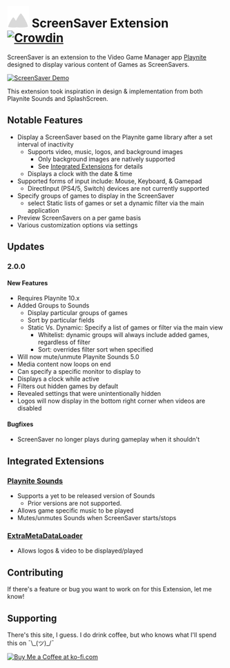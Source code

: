 # <img src="https://github.com/cnapolit/ScreenSaver/blob/main/.github/icon.png" width="50"> ScreenSaver Extension [![Crowdin](https://badges.crowdin.net/screensaver/localized.svg)](https://crowdin.com/project/screensaver)
ScreenSaver is an extension to the Video Game Manager app <a href="https://github.com/JosefNemec/Playnite">Playnite</a>
designed to display various content of Games as ScreenSavers. 

[![ScreenSaver Demo](https://img.youtube.com/vi/uFgXJ1UMQro/0.jpg)](https://www.youtube.com/watch?v=uFgXJ1UMQro)

This extension took inspiration in design & implementation from both Playnite Sounds and SplashScreen.
## Notable Features
* Display a ScreenSaver based on the Playnite game library after a set interval of inactivity
  - Supports video, music, logos, and background images
    - Only background images are natively supported
    - See <a href="https://github.com/cnapolit/ScreenSaver#integrated-extensions">Integrated Extensions</a> for details
  - Displays a clock with the date & time
* Supported forms of input include: Mouse, Keyboard, & Gamepad
  - DirectInput (PS4/5, Switch) devices are not currently supported
* Specify groups of games to display in the ScreenSaver
  - select Static lists of games or set a dynamic filter via the main application
* Preview ScreenSavers on a per game basis
* Various customization options via settings
## Updates
### 2.0.0
#### New Features
* Requires Playnite 10.x
* Added Groups to Sounds
  - Display particular groups of games
  - Sort by particular fields
  - Static Vs. Dynamic: Specify a list of games or filter via the main view
    - Whitelist: dynamic groups will always include added games, regardless of filter
    - Sort: overrides filter sort when specified
* Will now mute/unmute Playnite Sounds 5.0
* Media content now loops on end
* Can specify a specific monitor to display to
* Displays a clock while active
* Filters out hidden games by default
* Revealed settings that were unintentionally hidden
* Logos will now display in the bottom right corner when videos are disabled
#### Bugfixes
* ScreenSaver no longer plays during gameplay when it shouldn't
## Integrated Extensions
### <a href="https://github.com/joyrider3774/PlayniteSound">Playnite Sounds</a>
  - Supports a yet to be released version of Sounds
    - Prior versions are not supported.
  - Allows game specific music to be played
  - Mutes/unmutes Sounds when ScreenSaver starts/stops
### <a href="https://github.com/darklinkpower/PlayniteExtensionsCollection">ExtraMetaDataLoader</a>
  - Allows logos & video to be displayed/played
## Contributing
If there's a feature or bug you want to work on for this Extension, let me know!
## Supporting
There's this site, I guess. I do drink coffee, but who knows what I'll spend this on ¯\\\_(ツ)\_/¯

<a href='https://ko-fi.com/justrollinc' target='_blank'><img height='36' style='border:0px;height:36px;' src='https://cdn.ko-fi.com/cdn/kofi2.png?v=3' border='0' alt='Buy Me a Coffee at ko-fi.com' /></a>
